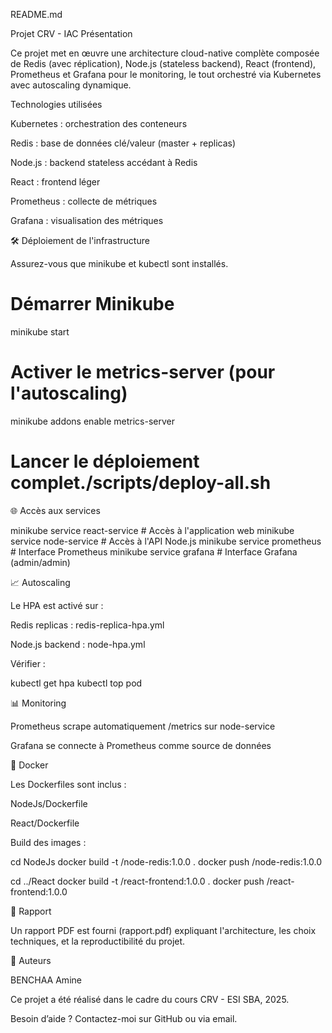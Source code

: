 README.md

 Projet CRV - IAC
Présentation

Ce projet met en œuvre une architecture cloud-native complète composée de Redis (avec réplication), Node.js (stateless backend), React (frontend), Prometheus et Grafana pour le monitoring, le tout orchestré via Kubernetes avec autoscaling dynamique.

Technologies utilisées

Kubernetes : orchestration des conteneurs

Redis : base de données clé/valeur (master + replicas)

Node.js : backend stateless accédant à Redis

React : frontend léger

Prometheus : collecte de métriques

Grafana : visualisation des métriques

🛠️ Déploiement de l'infrastructure

Assurez-vous que minikube et kubectl sont installés.

# Démarrer Minikube
minikube start

# Activer le metrics-server (pour l'autoscaling)
minikube addons enable metrics-server

# Lancer le déploiement complet\./scripts/deploy-all.sh

🌐 Accès aux services

minikube service react-service     # Accès à l'application web
minikube service node-service      # Accès à l'API Node.js
minikube service prometheus        # Interface Prometheus
minikube service grafana           # Interface Grafana (admin/admin)

📈 Autoscaling

Le HPA est activé sur :

Redis replicas : redis-replica-hpa.yml

Node.js backend : node-hpa.yml

Vérifier :

kubectl get hpa
kubectl top pod

📊 Monitoring

Prometheus scrape automatiquement /metrics sur node-service

Grafana se connecte à Prometheus comme source de données

🐳 Docker

Les Dockerfiles sont inclus :

NodeJs/Dockerfile

React/Dockerfile

Build des images :

cd NodeJs
docker build -t <votre-dockerhub>/node-redis:1.0.0 .
docker push <votre-dockerhub>/node-redis:1.0.0

cd ../React
docker build -t <votre-dockerhub>/react-frontend:1.0.0 .
docker push <votre-dockerhub>/react-frontend:1.0.0

📄 Rapport

Un rapport PDF est fourni (rapport.pdf) expliquant l'architecture, les choix techniques, et la reproductibilité du projet.

🙌 Auteurs

BENCHAA Amine

Ce projet a été réalisé dans le cadre du cours CRV - ESI SBA, 2025.

Besoin d’aide ? Contactez-moi sur GitHub ou via email.

